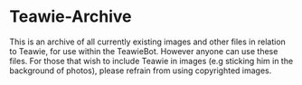 # Teawie-Archive
This is an archive of all currently existing images and other files in relation to Teawie, for use within the TeawieBot. However anyone can use these files.
For those that wish to include Teawie in images (e.g sticking him in the background of photos), please refrain from using copyrighted images.
